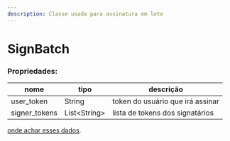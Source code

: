 ```yaml
---
description: Classe usada para assinatura em lote
---
```


# SignBatch

### Propriedades:

| nome           | tipo          | descrição                        |
| -------------- | ------------- | -------------------------------- |
| user\_token    | String        | token do usuário que irá assinar |
| signer\_tokens | List\<String> | lista de tokens dos signatários  |

[onde achar esses dados](../../../../../signatarios/assinar-em-lote-via-api.md).

